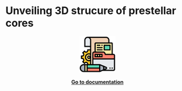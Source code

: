 # Unveiling 3D strucure of prestellar cores

<div align=center>
<a href="https://unveiling-3d-structure-of-prestellar-cores.docs.foriel.xyz/en/latest/">

<img src="docs/img/documentation.png" width="100">

**Go to documentation**

</a>
</div>
